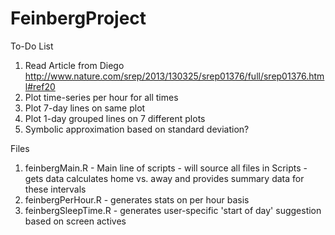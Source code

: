 FeinbergProject
===============

To-Do List
1. Read Article from Diego  http://www.nature.com/srep/2013/130325/srep01376/full/srep01376.html#ref20
2. Plot time-series per hour for all times
3. Plot 7-day lines on same plot
4. Plot 1-day grouped lines on 7 different plots
5. Symbolic approximation based on standard deviation?

Files
1. feinbergMain.R - Main line of scripts - will source all files in Scripts - gets data calculates home vs. away and provides summary data for these intervals
2. feinbergPerHour.R - generates stats on per hour basis
3. feinbergSleepTime.R - generates user-specific 'start of day' suggestion based on screen actives